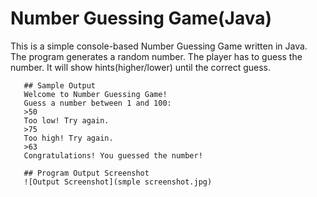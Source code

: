 # Number Guessing Game(Java)
This is a simple console-based Number Guessing Game written in Java.
      The program generates a random number.
      The player has to guess the number.
      It will show hints(higher/lower) until the correct guess.

       ## Sample Output
       Welcome to Number Guessing Game!
       Guess a number between 1 and 100:
       >50
       Too low! Try again.
       >75
       Too high! Try again.
       >63
       Congratulations! You guessed the number!

       ## Program Output Screenshot
       ![Output Screenshot](smple screenshot.jpg)
